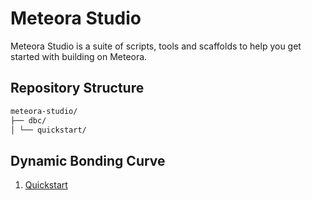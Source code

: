 # Meteora Studio

Meteora Studio is a suite of scripts, tools and scaffolds to help you get started with building on Meteora.

## Repository Structure

```bash
meteora-studio/
├── dbc/
│ └── quickstart/
```

## Dynamic Bonding Curve

1. [Quickstart](dbc/quickstart/README.md)
